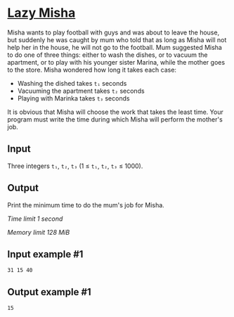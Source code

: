 # [Lazy Misha](https://www.e-olymp.com/en/contests/9527/problems/83491)

Misha wants to play football with guys and was about to leave the house, but suddenly he was caught by mum who told that as long as Misha will not help her in the house, he will not go to the football. Mum suggested Misha to do one of three things: either to wash the dishes, or to vacuum the apartment, or to play with his younger sister Marina, while the mother goes to the store. Misha wondered how long it takes each case:

- Washing the dished takes `t₁` seconds
- Vacuuming the apartment takes `t₂` seconds
- Playing with Marinka takes `t₃` seconds

It is obvious that Misha will choose the work that takes the least time. Your program must write the time during which Misha will perform the mother's job.

## Input

Three integers `t₁`, `t₂`, `t₃` (1 ≤ `t₁`, `t₂`, `t₃` ≤ 1000).

## Output

Print the minimum time to do the mum's job for Misha.

_Time limit 1 second_

_Memory limit 128 MiB_

## Input example #1
```
31 15 40
```

## Output example #1
```
15
```
